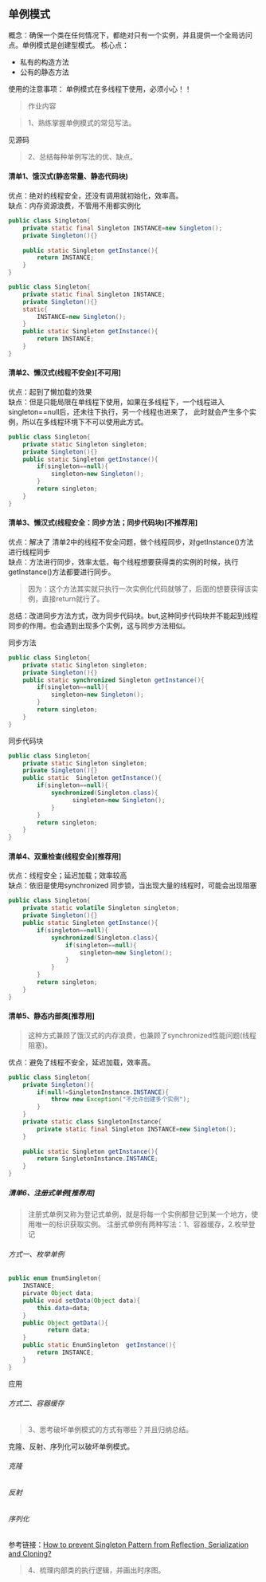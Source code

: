 ## 单例模式
概念：确保一个类在任何情况下，都绝对只有一个实例，并且提供一个全局访问点。单例模式是创建型模式。
核心点：
- 私有的构造方法
- 公有的静态方法

使用的注意事项：
单例模式在多线程下使用，必须小心！！


> 作业内容

> 1、熟练掌握单例模式的常见写法。

见源码
> 2、总结每种单例写法的优、缺点。
 #### 清单1、饿汉式(静态常量、静态代码块)
优点：绝对的线程安全，还没有调用就初始化，效率高。<br/>
缺点：内存资源浪费，不管用不用都实例化
```java
public class Singleton{
    private static final Singleton INSTANCE=new Singleton();
    private Singleton(){}
    
    public static Singleton getInstance(){
        return INSTANCE;
    }
}
```
```java
public class Singleton{
    private static final Singleton INSTANCE;
    private Singleton(){}
    static{
        INSTANCE=new Singleton();
    }
    public static Singleton getInstance(){
        return INSTANCE;
    }
}
```
 #### 清单2、懒汉式(线程不安全)[不可用]
优点：起到了懒加载的效果<br/>
缺点：但是只能局限在单线程下使用，如果在多线程下，一个线程进入singleton==null后，还未往下执行，另一个线程也进来了，
此时就会产生多个实例，所以在多线程环境下不可以使用此方式。
```java
public class Singleton{
    private static Singleton singleton;
    private Singleton(){}
    public static Singleton getInstance(){
        if(singleton==null){
            singleton=new Singleton();
        }
        return singleton;
    }
}
```
 #### 清单3、懒汉式(线程安全：同步方法；同步代码块)[不推荐用]
优点：解决了 清单2中的线程不安全问题，做个线程同步，对getInstance()方法进行线程同步<br/>
缺点：方法进行同步，效率太低，每个线程想要获得类的实例的时候，执行getInstance()方法都要进行同步。
>因为：这个方法其实就只执行一次实例化代码就够了，后面的想要获得该实例，直接return就行了。

总结：改进同步方法方式，改为同步代码块。but,这种同步代码块并不能起到线程同步的作用。也会遇到出现多个实例，这与同步方法相似。



同步方法
```java
public class Singleton{
    private static Singleton singleton;
    private Singleton(){}
    public static synchronized Singleton getInstance(){
        if(singleton==null){
            singleton=new Singleton();
        }
        return singleton;
    }
}
```

同步代码块
```java
public class Singleton{
    private static Singleton singleton;
    private Singleton(){}
    public static  Singleton getInstance(){
        if(singleton==null){
            synchronized(Singleton.class){
                  singleton=new Singleton();
            }
        }
        return singleton;
    }
}
```
 #### 清单4、双重检查(线程安全)[推荐用]
优点：线程安全；延迟加载；效率较高<br/>
缺点：依旧是使用synchronized 同步锁，当出现大量的线程时，可能会出现阻塞
```java
public class Singleton{
    private static volatile Singleton singleton;
    private Singleton(){}
    public static Singleton getInstance(){
        if(singleton==null){
            synchronized(Singleton.class){
                if(singleton==null){
                    singleton=new Singleton();
                }
            }
        }
        return singleton;
    }
}
```
#### 清单5、静态内部类[推荐用]
> 这种方式兼顾了饿汉式的内存浪费，也兼顾了synchronized性能问题(线程阻塞)。

优点：避免了线程不安全，延迟加载，效率高。

```java
public class Singleton{
    private Singleton(){
        if(null!=SingletonInstance.INSTANCE){
            throw new Exception("不允许创建多个实例");
        }
    }
    private static class SingletonInstance{
        private static final Singleton INSTANCE=new Singleton();
    }
    
    public static Singleton getInstance(){
        return SingletonInstance.INSTANCE;
    }
}
```
##### 清单6、注册式单例[推荐用]
> 注册式单例又称为登记式单例，就是将每一个实例都登记到某一个地方，使用唯一的标识获取实例。
> 注册式单例有两种写法：1、容器缓存，2.枚举登记
###### 方式一、枚举单例
```java
public enum EnumSingleton{
    INSTANCE;
    pirvate Object data;
    public void setData(Object data){
        this.data=data;
    }
    public Object getData(){
           return data;
    }
    public static EnumSingleton  getInstance(){
        return INSTANCE;
    }
}
```
应用

###### 方式二、容器缓存






>3、思考破坏单例模式的方式有哪些？并且归纳总结。

克隆、反射、序列化可以破坏单例模式。
###### 克隆

###### 反射

###### 序列化


参考链接：[How to prevent Singleton Pattern from Reflection, Serialization and Cloning?](https://www.geeksforgeeks.org/prevent-singleton-pattern-reflection-serialization-cloning/)


























>4、梳理内部类的执行逻辑，并画出时序图。
